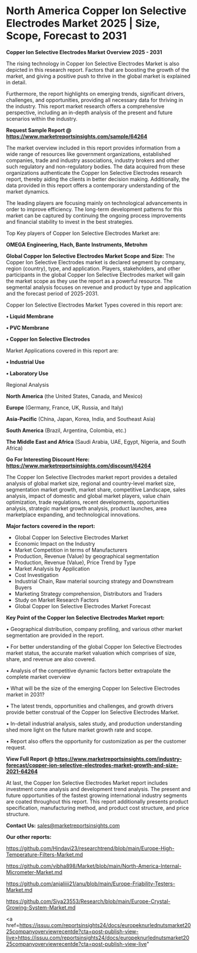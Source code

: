 # North America Copper Ion Selective Electrodes Market 2025 | Size, Scope, Forecast to 2031

<Strong> Copper Ion Selective Electrodes Market Overview 2025 - 2031</strong>

The rising technology in Copper Ion Selective Electrodes Market is also depicted in this research report. Factors that are boosting the growth of the market, and giving a positive push to thrive in the global market is explained in detail.

Furthermore, the report highlights on emerging trends, significant drivers, challenges, and opportunities, providing all necessary data for thriving in the industry. This report market research offers a comprehensive perspective, including an in-depth analysis of the present and future scenarios within the industry.

<strong>Request Sample Report @ <a href=https://www.marketreportsinsights.com/sample/64264>https://www.marketreportsinsights.com/sample/64264</a></strong>

The market overview included in this report provides information from a wide range of resources like government organizations, established companies, trade and industry associations, industry brokers and other such regulatory and non-regulatory bodies. The data acquired from these organizations authenticate the Copper Ion Selective Electrodes research report, thereby aiding the clients in better decision making. Additionally, the data provided in this report offers a contemporary understanding of the market dynamics.

The leading players are focusing mainly on technological advancements in order to improve efficiency. The long-term development patterns for this market can be captured by continuing the ongoing process improvements and financial stability to invest in the best strategies.

Top Key players of Copper Ion Selective Electrodes Market are:

<strong>OMEGA Engineering, Hach, Bante Instruments, Metrohm</strong>

<strong><b>Global Copper Ion Selective Electrodes Market Scope and Size:</b></strong>
The Copper Ion Selective Electrodes market is declared segment by company, region (country), type, and application. Players, stakeholders, and other participants in the global Copper Ion Selective Electrodes market will gain the market scope as they use the report as a powerful resource. The segmental analysis focuses on revenue and product by type and application and the forecast period of 2025-2031.

Copper Ion Selective Electrodes Market Types covered in this report are:

<strong>• Liquid Membrane

• PVC Membrane

• Copper Ion Selective Electrodes</strong>

Market Applications covered in this report are:

<strong>• Industrial Use

• Laboratory Use</strong> 

Regional Analysis

<strong>North America</strong> (the United States, Canada, and Mexico)

<strong>Europe</strong> (Germany, France, UK, Russia, and Italy)

<strong>Asia-Pacific</strong> (China, Japan, Korea, India, and Southeast Asia)

<strong>South America</strong> (Brazil, Argentina, Colombia, etc.)

<strong>The Middle East and Africa</strong> (Saudi Arabia, UAE, Egypt, Nigeria, and South Africa)

<strong>Go For Interesting Discount Here: <a href=https://www.marketreportsinsights.com/discount/64264>https://www.marketreportsinsights.com/discount/64264</a></strong>

The Copper Ion Selective Electrodes market report provides a detailed analysis of global market size, regional and country-level market size, segmentation market growth, market share, competitive Landscape, sales analysis, impact of domestic and global market players, value chain optimization, trade regulations, recent developments, opportunities analysis, strategic market growth analysis, product launches, area marketplace expanding, and technological innovations.

<strong><b>Major factors covered in the report:</b></strong>
<ul>
  <li>Global Copper Ion Selective Electrodes Market </li>
  <li>Economic Impact on the Industry</li>
  <li>Market Competition in terms of Manufacturers</li>
  <li>Production, Revenue (Value) by geographical segmentation</li>
  <li>Production, Revenue (Value), Price Trend by Type</li>
  <li>Market Analysis by Application</li>
  <li>Cost Investigation</li>
  <li>Industrial Chain, Raw material sourcing strategy and Downstream Buyers</li>
  <li>Marketing Strategy comprehension, Distributors and Traders</li>
  <li>Study on Market Research Factors</li>
  <li>Global Copper Ion Selective Electrodes Market Forecast</li>
</ul>

<strong><b>Key Point of the Copper Ion Selective Electrodes Market report:</b></strong>

• Geographical distribution, company profiling, and various other market segmentation are provided in the report.

• For better understanding of the global Copper Ion Selective Electrodes market status, the accurate market valuation which comprises of size, share, and revenue are also covered.

• Analysis of the competitive dynamic factors better extrapolate the complete market overview

• What will be the size of the emerging Copper Ion Selective Electrodes market in 2031?

• The latest trends, opportunities and challenges, and growth drivers provide better construal of the Copper Ion Selective Electrodes Market.

• In-detail industrial analysis, sales study, and production understanding shed more light on the future market growth rate and scope.

• Report also offers the opportunity for customization as per the customer request.

<strong><b>View Full Report @ <a href=https://www.marketreportsinsights.com/industry-forecast/copper-ion-selective-electrodes-market-growth-and-size-2021-64264>https://www.marketreportsinsights.com/industry-forecast/copper-ion-selective-electrodes-market-growth-and-size-2021-64264</a></b></strong>


At last, the Copper Ion Selective Electrodes Market report includes investment come analysis and development trend analysis. The present and future opportunities of the fastest growing international industry segments are coated throughout this report. This report additionally presents product specification, manufacturing method, and product cost structure, and price structure.

<strong>Contact Us:</strong>
sales@marketreportsinsights.com

<strong>Our other reports:</strong>

<a href=https://github.com/Hindavi23/researchtrend/blob/main/Europe-High-Temperature-Filters-Market.md>https://github.com/Hindavi23/researchtrend/blob/main/Europe-High-Temperature-Filters-Market.md</a>

<a href=https://github.com/vibha898/Market/blob/main/North-America-Internal-Micrometer-Market.md>https://github.com/vibha898/Market/blob/main/North-America-Internal-Micrometer-Market.md</a>

<a href=https://github.com/anjaliiii21/anu/blob/main/Europe-Friability-Testers-Market.md>https://github.com/anjaliiii21/anu/blob/main/Europe-Friability-Testers-Market.md</a>

<a href=https://github.com/Siya23553/Research/blob/main/Europe-Crystal-Growing-System-Market.md>https://github.com/Siya23553/Research/blob/main/Europe-Crystal-Growing-System-Market.md</a>

<a href=https://issuu.com/reportsinsights24/docs/europeknurlednutsmarket2025companyoverviewrecentde?cta=post-publish-view-live>https://issuu.com/reportsinsights24/docs/europeknurlednutsmarket2025companyoverviewrecentde?cta=post-publish-view-live</a>"
